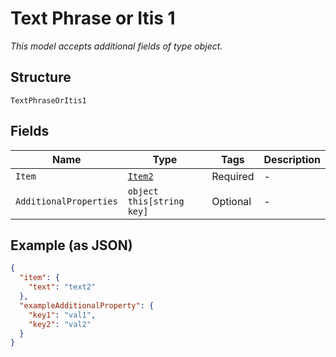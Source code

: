 
# Text Phrase or Itis 1

*This model accepts additional fields of type object.*

## Structure

`TextPhraseOrItis1`

## Fields

| Name | Type | Tags | Description |
|  --- | --- | --- | --- |
| `Item` | [`Item2`](../../doc/models/item-2.md) | Required | - |
| `AdditionalProperties` | `object this[string key]` | Optional | - |

## Example (as JSON)

```json
{
  "item": {
    "text": "text2"
  },
  "exampleAdditionalProperty": {
    "key1": "val1",
    "key2": "val2"
  }
}
```

